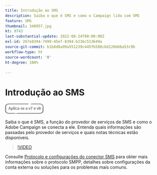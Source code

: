 ```yaml
---
title: Introdução ao SMS
description: Saiba o que é SMS e como o Campaign lida com SMS
feature: SMS
thumbnail: 340957.jpg
kt: 9743
last-substantial-update: 2022-08-24T00:00:00Z
exl-id: 267e8394-7499-45ef-8394-b216c513649a
source-git-commit: b1b8d8a99a551239c445fb588cbd126b66a53c9b
workflow-type: ht
source-wordcount: '0'
ht-degree: 100%

---
```


# Introdução ao SMS

![Se aplica a: V7 e V8](../assets/V7-V8-stamp.png)

Saiba o que é SMS, a função do provedor de serviços de SMS e como o Adobe Campaign se conecta a ele. Entenda quais informações são passadas pelo provedor de serviços e quais notas técnicas estão disponíveis.

>[!VIDEO](https://video.tv.adobe.com/v/340957?quality=12&learn=on)

Consulte [Protocolo e configurações do conector SMS](https://experienceleague.adobe.com/docs/campaign-classic/using/sending-messages/sending-messages-on-mobiles/sms-protocol.html?lang=pt-BR#sending-messages) para obter mais informações sobre o protocolo SMPP, detalhes sobre configurações da conta externa ou soluções para os problemas mais comuns.

